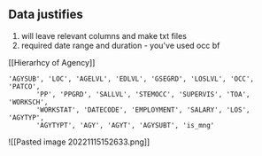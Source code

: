 ## Data justifies

1. will leave relevant columns and make txt files
2. required date range and duration - you've used occ bf

[[Hierarhcy of Agency]]
```
'AGYSUB', 'LOC', 'AGELVL', 'EDLVL', 'GSEGRD', 'LOSLVL', 'OCC', 'PATCO',
       'PP', 'PPGRD', 'SALLVL', 'STEMOCC', 'SUPERVIS', 'TOA', 'WORKSCH',
       'WORKSTAT', 'DATECODE', 'EMPLOYMENT', 'SALARY', 'LOS', 'AGYTYP',
       'AGYTYPT', 'AGY', 'AGYT', 'AGYSUBT', 'is_mng'

```
![[Pasted image 20221115152633.png]]

